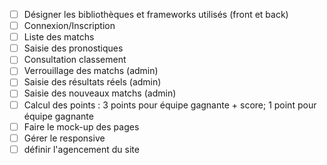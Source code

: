 - [ ] Désigner les bibliothèques et frameworks utilisés (front et back)
- [ ] Connexion/Inscription
- [ ] Liste des matchs
- [ ] Saisie des pronostiques
- [ ] Consultation classement
- [ ] Verrouillage des matchs (admin)
- [ ] Saisie des résultats réels (admin)
- [ ] Saisie des nouveaux matchs (admin)
- [ ] Calcul des points : 3 points pour équipe gagnante + score; 1 point pour équipe gagnante
- [ ] Faire le mock-up des pages
- [ ] Gérer le responsive
- [ ] définir l'agencement du site
